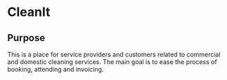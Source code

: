 # CleanIt

## Purpose
This is a place for service providers and customers related to commercial and domestic cleaning services. The main goal is to ease the process of booking, attending and invoicing.